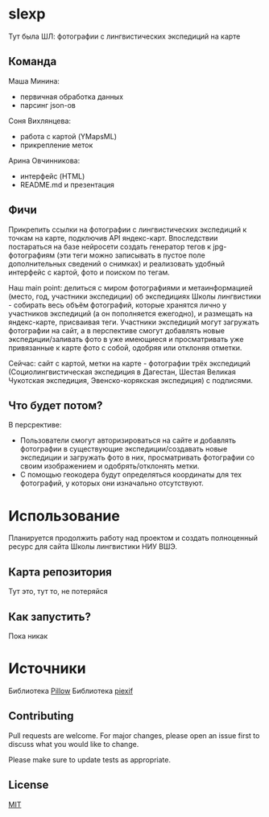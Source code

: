 # slexp
Тут была ШЛ: фотографии с лингвистических экспедиций на карте

## Команда

Маша Минина:
  - первичная обработка данных
  - парсинг json-ов

  
 Соня Вихлянцева:
  - работа с картой (YMapsML)
  - прикрепление меток


 Арина Овчинникова:
  - интерфейс (HTML)
  - README.md и презентация

## Фичи
Прикрепить ссылки на фотографии с лингвистических экспедиций к точкам на карте, подключив API яндекс-карт. Впоследствии постараться на базе нейросети создать генератор тегов к jpg-фотографиям (эти теги можно записывать в пустое поле дополнительных сведений о снимках) и реализовать удобный интерфейс с картой, фото и поиском по тегам.

Наш main point: делиться с миром фотографиями и метаинформацией (место, год, участники экспедиции) об экспедициях Школы лингвистики - собирать весь объём фотографий, которые хранятся лично у участников экспедиций (а он пополняется ежегодно), и размещать на яндекс-карте, присваивая теги. Участники экспедиций могут загружать фотографии на сайт, а в перспективе смогут добавлять новые экспедиции/заливать фото в уже имеющиеся и просматривать уже привязанные к карте фото с собой, одобряя или отклоняя отметки.

Сейчас: сайт с картой, метки на карте - фотографии трёх экспедиций (Социолингвистическая экспедиция в Дагестан, Шестая Великая Чукотская экспедиция, Эвенско-корякская экспедиция) с подписями.


## Что будет потом?
В персрективе:
  - Пользователи смогут авторизироваться на сайте и добавлять фотографии в существующие экспедиции/создавать новые экспедиции и загружать фото в них, просматривать фотографии со своим изображением и одобрять/отклонять метки.
  - С помощью геокодера будут определяться координаты для тех фотографий, у которых они изначально отсутствуют.

# Использование
Планируется продолжить работу над проектом и создать полноценный ресурс для сайта Школы лингвистики НИУ ВШЭ.
## Карта репозитория
Тут это, тут то, не потеряйся


## Как запустить?
Пока никак


# Источники
Библиотека [Pillow](https://pillow.readthedocs.io/en/stable/reference/index.html)
Библиотека [piexif](https://pypi.org/project/piexif/)


## Contributing

Pull requests are welcome. For major changes, please open an issue first
to discuss what you would like to change.

Please make sure to update tests as appropriate.

## License

[MIT](https://choosealicense.com/licenses/mit/)
